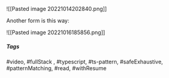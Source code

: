 

![[Pasted image 20221014202840.png]]

Another form is this way:

![[Pasted image 20221016185856.png]]

##### Tags
#video, #fullStack , #typescript, #ts-pattern, #safeExhaustive, #patternMatching, #read, #withResume 
